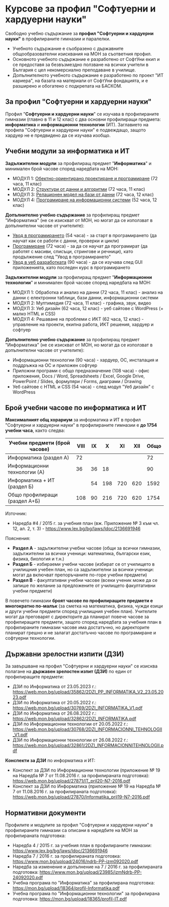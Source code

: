 # Курсове за профил "Софтуерни и хардуерни науки"

Свободно учебно съдържание за **профил "Софтуерни и хардуерни науки"** в профилираните гимназии и паралелки.
 - Учебното съдържание е съобразено с държавните общообразователни изисквания на МОН за съответния профил.
 - Основното учебното съдържание е разработено от СофтУни екип и се предоставя за безвъзмездно ползване на всички учители в България с цел некомерсиално преподаване в училище.
 - Допълнителното учебното съдържание е разработено по проект "ИТ кариера", на базата на материали от СофтУни фондацията, и е разширено и обогатено с подкрепата на БАСКОМ.

## За профил "Софтуерни и хардуерни науки"

Профил "**Софтуерни и хардуерни науки**" се изучава в профилираните гимназии (главно в 11 и 12 клас) с два основни профилиращи предмета: **информатика** и **информационни технологии** (ИТ). Заглавието на профила "Софтуерни и хардуерни науки" е подвеждащо, защото хардуер не е предвидено да се изучава изобщо.

## Учебни модули за информатика и ИТ

**Задължителни модули** за профилиращ предмет "**Информатика**" и минимален брой часове според наредбата на МОН:
 - МОДУЛ 1: [Обектно-ориентирано проектиране и програмиране](https://github.com/BG-IT-Edu/School-Programming/tree/main/Courses/Software-Sciences/Module-1-OOP) (72 часа, 11 клас)
 - МОДУЛ 2: [Структури от данни и алгоритми](https://github.com/BG-IT-Edu/School-Programming/tree/main/Courses/Software-Sciences/Module-2-DS-and-Algo) (72 часа, 11 клас)
 - МОДУЛ 3: [Релационен модел на бази от данни](https://github.com/BG-IT-Edu/School-Programming/tree/main/Courses/Software-Sciences/Module-3-Databases) (72 часа, 12 клас)
 - МОДУЛ 4: [Програмиране на информационни системи](https://github.com/BG-IT-Edu/School-Programming/tree/main/Courses/Software-Sciences/Module-4-Information-Systems) (52 часа, 12 клас)

**Допълнително учебно съдържание** за профилиращ предмет "Информатика" (не се изискват от МОН, но могат да се използват в допълнителни часове от учителите):
 - [Увод в програмирането](https://github.com/BG-IT-Edu/School-Programming/tree/main/Courses/Applied-Programmer/Programming-Basics) (54 часа) - за старт в програмирането (да научат как се работи с данни, проверки и цикли)
 - [Програмиране](https://github.com/BG-IT-Edu/School-Programming/tree/main/Courses/Applied-Programmer/Programming-Fundamentals) (72 часа) - за да се научат да програмират (да работят с масиви, списъци, стрингове и речници), като продължение след "Увод в програмирането"
 - [Увод в уеб разработката](https://github.com/BG-IT-Edu/School-Programming/tree/main/Courses/Applied-Programmer/Internet-and-Web-Development) (90 часа) - да се изучава след GUI приложенията, като последен курс в програмирането

**Задължителни модули** за профилиращ предмет "**Информационни технологии**" и минимален брой часове според наредбата на МОН:
 - МОДУЛ 1: Обработка и анализ на данни (72 часа, 11 клас) - анализ на данни с електронни таблици, бази данни, информационни системи
 - МОДУЛ 2: Мултимедия (72 часа, 11 клас) - графика, звук, видео
 - МОДУЛ 3: Уеб дизайн (62 часа, 12 клас) - уеб сайтове с WordPress (+ малко HTML и CSS)
 - МОДУЛ 4: Решаване на проблеми с ИКТ (62 часа, 12 клас) - управление на проекти, екипна работа, ИКТ решения, хардуер и софтуер

**Допълнително учебно съдържание** за профилиращ предмет "Информатика" (не се изискват от МОН, но могат да се използват в допълнителни часове от учителите):
 - Информационни технологии (90 часа) - хардуер, ОС, инсталация и поддръжка на ОС и приложен софтуер
 - Приложни програми с общо предназначение (108 часа) - офис приложения, Docs / Word, Spreadsheets / Excel, Google Drive, PowerPoint / Slides, формуляри / Forms, диаграми / Drawing
 - Уеб сайтове с HTML и CSS (54 часа) - след модул "Уеб дизайн" с WordPress

## Брой учебни часове по информатика и ИТ

**Максималният общ хорариум** за информатика и ИТ в профил "Софтуерни и хардуерни науки" в профилираните гимназии е **до 1754 учебни часа**, както следва:

| Учебни предмети (брой часове)  | VIII	|	IX	 |	X	  |	XI 	| XII	| Общо |
|--------------------------------|------|-----|-----|-----|-----|------|
| Информатика (раздел А)         | 72	  |	  	 |	   	|			 	|	    | 72   |
| Информационни технологии (А)   | 36	  |	36	 |	18	 |	   	|	   	|	90   |
| Информатика + ИТ (раздел Б)    |   	  |	54	 |	198	|	720	|	620	|	1592 |
| Общо профилиращи (раздел А+Б)	 | 108	 |	90 	|	216	|	720	|	620	|	1754 |

Източник:
  - Наредба #4 / 2015 г. за учебния план (вж. Приложение № 3 към чл. 12, ал. 2, т. 3) - https://www.lex.bg/bg/laws/ldoc/2136691946

Пояснения:
  - **Раздел А** - задължителни учебни часове (общи за всички гимназии, задължителни за всички ученици: математика, български език, физика, биология и т.н.)
  - **Раздел Б** - избираеми учебни часове (избират се от училището в училищния учебен план, но са задължителни за всички ученици: могат да включват препоръчаните по-горе учебни предмети)
  - **Раздел В** - факултативни учебни часове (всеки ученик може да се запише по желание за предложените от училището факултативни учебни предмети)

В повечето гимназии **броят часове по профилиращите предмети е многократно по-малък** (за сметка на математика, физика, чужди езици и други учебни предмети според училищния учебен план). Учителите могат да преговарят с директорите да планират повече часове за профилиращите предмети, защото според наредбата за учебния план в профилираните гимназии часове има достатъчно, но директорите планират грешно и не залагат достатъчно часове по програмиране и софтуерни технологии.

## Държавни зрелостни изпити (ДЗИ)

За завършване на профил "Софтуерни и хардуерни науки" се изисква полагане на **държавен зрелостен изпит (ДЗИ)** по един от профилиращите предмети:
  - ДЗИ по Информатика от 23.05.2023 г.: https://web.mon.bg/upload/35862/2DZI_PP_INFORMATIKA_V2_23.05.2023.pdf
  - ДЗИ по Информатика от 20.05.2022 г.: https://web.mon.bg/upload/30769/2DZI_INFORMATIKA_V1.pdf
  - ДЗИ по Информатика от 26.08.2022 г.: https://web.mon.bg/upload/32862/2DZI_INFORMATIKA.pdf
  - ДЗИ по Информационни технологии от 20.05.2022 г.: https://web.mon.bg/upload/30768/2DZI_INFORMACIONNI_TEHNOLOGII_V1.pdf
  - ДЗИ по Информационни технологии от 26.08.2022 г.: https://web.mon.bg/upload/32861/2DZI_INFORMACIONNITEHNOLOGII.pdf

**Конспекти за ДЗИ** по информатика и ИТ:
  - Конспект за ДЗИ по Информационни технологии (приложение № 19 на Наредба № 7 от 11.08.2016 г. за профилираната подготовка): https://web.mon.bg/upload/27871/IT_pril20-N7-2016.pdf
  - Конспект за ДЗИ по Информатика (приложение № 19 на Наредба № 7 от 11.08.2016 г. за профилираната подготовка): https://web.mon.bg/upload/27870/Informatika_pril19-N7-2016.pdf

## Нормативни документи

Профилите и модулите за профил "Софтуерни и хардуерни науки" в профилираните гимназии са описани в наредбите на МОН за профилираната подготовка:
 - Наредба 4 / 2015 г. за учебния план в профилираните гимназии: https://www.lex.bg/bg/laws/ldoc/2136691946
 - Наредба 7 / 2016 г. за профилираната подготовка: https://www.mon.bg/upload/24016/ndrb-PP-izm092020.pdf
 - Наредба за изменение и допълнение на 7 / 2016 г. за профилираната подготовка: https://www.mon.bg/upload/23985/izmNdrb-PP-24092020.pdf
 - Учебна програма по "Информатика" за профилирана подготовка: https://mon.bg/upload/18364/profil-Informatika.pdf
 - Учебна програма по "Информационни технологии" за профилирана подготовка: https://mon.bg/upload/18365/profil-IT.pdf
